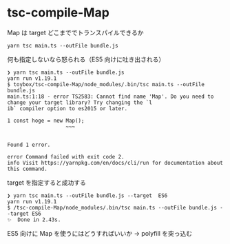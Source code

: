 # tsc-compile-Map

Map は target どこまででトランスパイルできるか

```
yarn tsc main.ts --outFile bundle.js
```

何も指定しないなら怒られる（ES5 向けに吐き出される）

```
❯ yarn tsc main.ts --outFile bundle.js
yarn run v1.19.1
$ toybox/tsc-compile-Map/node_modules/.bin/tsc main.ts --outFile bundle.js
main.ts:1:18 - error TS2583: Cannot find name 'Map'. Do you need to change your target library? Try changing the `l
ib` compiler option to es2015 or later.

1 const hoge = new Map();
                   ~~~


Found 1 error.

error Command failed with exit code 2.
info Visit https://yarnpkg.com/en/docs/cli/run for documentation about this command.
```

target を指定すると成功する

```
❯ yarn tsc main.ts --outFile bundle.js --target  ES6
yarn run v1.19.1
$ /tsc-compile-Map/node_modules/.bin/tsc main.ts --outFile bundle.js --target ES6
✨  Done in 2.43s.
```

ES5 向けに Map を使うにはどうすればいいか -> polyfill を突っ込む
